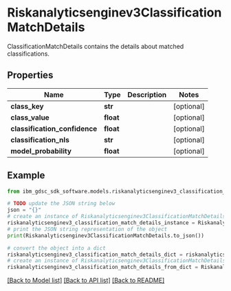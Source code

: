 # Riskanalyticsenginev3ClassificationMatchDetails

ClassificationMatchDetails contains the details about matched classifications.

## Properties

Name | Type | Description | Notes
------------ | ------------- | ------------- | -------------
**class_key** | **str** |  | [optional] 
**class_value** | **float** |  | [optional] 
**classification_confidence** | **float** |  | [optional] 
**classification_nls** | **str** |  | [optional] 
**model_probability** | **float** |  | [optional] 

## Example

```python
from ibm_gdsc_sdk_software.models.riskanalyticsenginev3_classification_match_details import Riskanalyticsenginev3ClassificationMatchDetails

# TODO update the JSON string below
json = "{}"
# create an instance of Riskanalyticsenginev3ClassificationMatchDetails from a JSON string
riskanalyticsenginev3_classification_match_details_instance = Riskanalyticsenginev3ClassificationMatchDetails.from_json(json)
# print the JSON string representation of the object
print(Riskanalyticsenginev3ClassificationMatchDetails.to_json())

# convert the object into a dict
riskanalyticsenginev3_classification_match_details_dict = riskanalyticsenginev3_classification_match_details_instance.to_dict()
# create an instance of Riskanalyticsenginev3ClassificationMatchDetails from a dict
riskanalyticsenginev3_classification_match_details_from_dict = Riskanalyticsenginev3ClassificationMatchDetails.from_dict(riskanalyticsenginev3_classification_match_details_dict)
```
[[Back to Model list]](../README.md#documentation-for-models) [[Back to API list]](../README.md#documentation-for-api-endpoints) [[Back to README]](../README.md)


